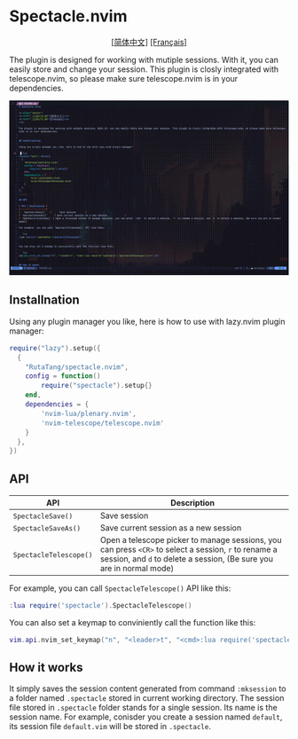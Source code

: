 # Spectacle.nvim

<p align="center">
<a href="./i18n/zh.md">[简体中文]</a>
<a href="./i18n/fr.md">[Français]</a>
</p>

The plugin is designed for working with mutiple sessions. With it, you can easily store and change your session. This plugin is closly integrated with telescope.nvim, so please make sure telescope.nvim is in your dependencies.

<p align="center">
  <img src="./art/showcase.gif">
</p>


## Installnation

Using any plugin manager you like, here is how to use with lazy.nvim plugin manager:

```lua
require("lazy").setup({
  { 
    "RutaTang/spectacle.nvim",
    config = function()
        require("spectacle").setup{}
    end,
    dependencies = {
        'nvim-lua/plenary.nvim',
        'nvim-telescope/telescope.nvim'
    } 
  },
})
```

## API

| API | Description |
|-----|-------------|
|  `SpectacleSave()`   |      Save session       |
| `SpectacleSaveAs()`     | Save current session as a new session             |
| `SpectacleTelescope()` | Open a telescope picker to manage sessions, you can press `<CR>` to select a session, `r` to rename a session, and `d` to delete a session, (Be sure you are in normal mode)| 

For example, you can call `SpectacleTelescope()` API like this:

```lua
:lua require('spectacle').SpectacleTelescope()
```

You can also set a keymap to conviniently call the function like this:

```lua
vim.api.nvim_set_keymap("n", "<leader>t", "<cmd>:lua require('spectacle').SpectacleTelescope()<cr>",{})
```

## How it works

It simply saves the session content generated from command `:mksession` to a folder named `.spectacle` stored in current working directory. The session file stored in `.spectacle` folder stands for a single session. Its name is the session name. For example, conisder you create a session named `default`, its session file `default.vim` will be stored in `.spectacle`.

